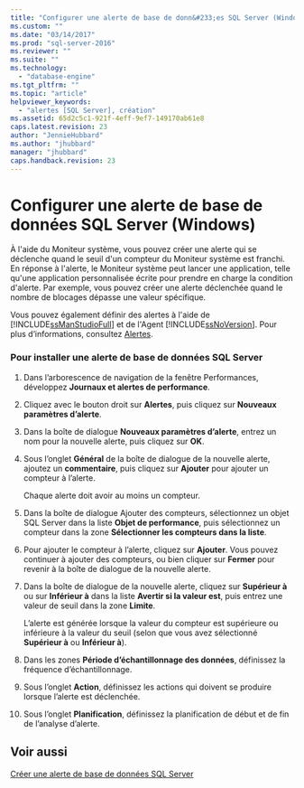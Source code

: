 ```yaml
---
title: "Configurer une alerte de base de donn&#233;es SQL Server (Windows) | Microsoft Docs"
ms.custom: ""
ms.date: "03/14/2017"
ms.prod: "sql-server-2016"
ms.reviewer: ""
ms.suite: ""
ms.technology: 
  - "database-engine"
ms.tgt_pltfrm: ""
ms.topic: "article"
helpviewer_keywords: 
  - "alertes [SQL Server], création"
ms.assetid: 65d2c5c1-921f-4eff-9ef7-149170ab61e8
caps.latest.revision: 23
author: "JennieHubbard"
ms.author: "jhubbard"
manager: "jhubbard"
caps.handback.revision: 23
---
```

# Configurer une alerte de base de donn&#233;es SQL Server (Windows)
  À l'aide du Moniteur système, vous pouvez créer une alerte qui se déclenche quand le seuil d'un compteur du Moniteur système est franchi. En réponse à l'alerte, le Moniteur système peut lancer une application, telle qu'une application personnalisée écrite pour prendre en charge la condition d'alerte. Par exemple, vous pouvez créer une alerte déclenchée quand le nombre de blocages dépasse une valeur spécifique.  
  
 Vous pouvez également définir des alertes à l'aide de [!INCLUDE[ssManStudioFull](../../includes/ssmanstudiofull-md.md)] et de l'Agent [!INCLUDE[ssNoVersion](../../includes/ssnoversion-md.md)]. Pour plus d’informations, consultez [Alertes](../../ssms/agent/alerts.md).  
  
### Pour installer une alerte de base de données SQL Server  
  
1.  Dans l’arborescence de navigation de la fenêtre Performances, développez **Journaux et alertes de performance**.  
  
2.  Cliquez avec le bouton droit sur **Alertes**, puis cliquez sur **Nouveaux paramètres d’alerte**.  
  
3.  Dans la boîte de dialogue **Nouveaux paramètres d’alerte**, entrez un nom pour la nouvelle alerte, puis cliquez sur **OK**.  
  
4.  Sous l’onglet **Général** de la boîte de dialogue de la nouvelle alerte, ajoutez un **commentaire**, puis cliquez sur **Ajouter** pour ajouter un compteur à l’alerte.  
  
     Chaque alerte doit avoir au moins un compteur.  
  
5.  Dans la boîte de dialogue Ajouter des compteurs, sélectionnez un objet SQL Server dans la liste **Objet de performance**, puis sélectionnez un compteur dans la zone **Sélectionner les compteurs dans la liste**.  
  
6.  Pour ajouter le compteur à l’alerte, cliquez sur **Ajouter**. Vous pouvez continuer à ajouter des compteurs, ou bien cliquer sur **Fermer** pour revenir à la boîte de dialogue de la nouvelle alerte.  
  
7.  Dans la boîte de dialogue de la nouvelle alerte, cliquez sur **Supérieur à** ou sur **Inférieur à** dans la liste **Avertir si la valeur est**, puis entrez une valeur de seuil dans la zone **Limite**.  
  
     L’alerte est générée lorsque la valeur du compteur est supérieure ou inférieure à la valeur du seuil (selon que vous avez sélectionné **Supérieur à** ou **Inférieur à**).  
  
8.  Dans les zones **Période d’échantillonnage des données**, définissez la fréquence d’échantillonnage.  
  
9. Sous l’onglet **Action**, définissez les actions qui doivent se produire lorsque l’alerte est déclenchée.  
  
10. Sous l’onglet **Planification**, définissez la planification de début et de fin de l’analyse d’alerte.  
  
## Voir aussi  
 [Créer une alerte de base de données SQL Server](../../relational-databases/performance-monitor/create-a-sql-server-database-alert.md)  
  
  